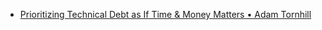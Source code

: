 

- [Prioritizing Technical Debt as If Time & Money Matters • Adam Tornhill](https://www.youtube.com/watch?v=w9YhmMPLQ4U)